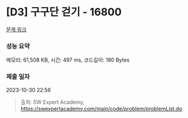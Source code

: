 # [D3] 구구단 걷기 - 16800 

[문제 링크](https://swexpertacademy.com/main/code/problem/problemDetail.do?contestProbId=AYaf9W8afyMDFAQ9) 

### 성능 요약

메모리: 61,508 KB, 시간: 497 ms, 코드길이: 180 Bytes

### 제출 일자

2023-10-30 22:56



> 출처: SW Expert Academy, https://swexpertacademy.com/main/code/problem/problemList.do